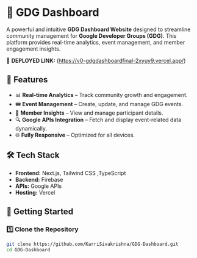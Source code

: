 # 🚀 GDG Dashboard

A powerful and intuitive **GDG Dashboard Website** designed to streamline community management for **Google Developer Groups (GDG)**. This platform provides real-time analytics, event management, and member engagement insights.

🔗 **DEPLOYED LINK:** (https://v0-gdgdashboardfinal-2xyuy9.vercel.app/)

## 🌟 Features
- 📊 **Real-time Analytics** – Track community growth and engagement.
- 🎟️ **Event Management** – Create, update, and manage GDG events.
- 👥 **Member Insights** – View and manage participant details.
- 🔍 **Google APIs Integration** – Fetch and display event-related data dynamically.
- 🌐 **Fully Responsive** – Optimized for all devices.

## 🛠️ Tech Stack
- **Frontend:** Next.js, Tailwind CSS ,TypeScript 
- **Backend:** Firebase  
- **APIs:** Google APIs  
- **Hosting:** Vercel  

## 🚀 Getting Started

### 1️⃣ Clone the Repository  
```bash
git clone https://github.com/KarriSivakrishna/GDG-Dashboard.git
cd GDG-Dashboard
